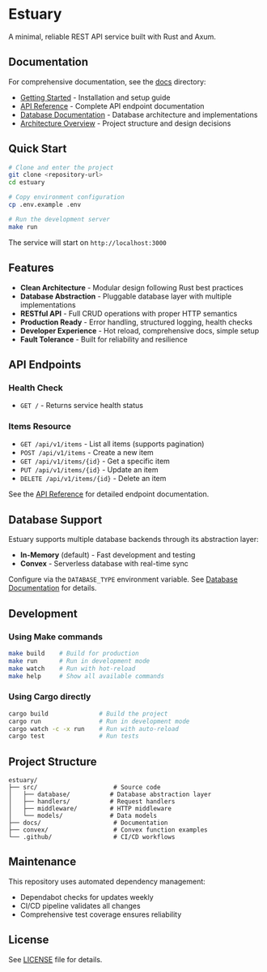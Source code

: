 # Estuary

A minimal, reliable REST API service built with Rust and Axum.

## Documentation

For comprehensive documentation, see the [docs](./docs/) directory:

- [Getting Started](./docs/getting-started.md) - Installation and setup guide
- [API Reference](./docs/api-reference.md) - Complete API endpoint documentation
- [Database Documentation](./docs/database/) - Database architecture and implementations
- [Architecture Overview](./docs/README.md) - Project structure and design decisions

## Quick Start

```bash
# Clone and enter the project
git clone <repository-url>
cd estuary

# Copy environment configuration
cp .env.example .env

# Run the development server
make run
```

The service will start on `http://localhost:3000`

## Features

- **Clean Architecture** - Modular design following Rust best practices
- **Database Abstraction** - Pluggable database layer with multiple implementations
- **RESTful API** - Full CRUD operations with proper HTTP semantics
- **Production Ready** - Error handling, structured logging, health checks
- **Developer Experience** - Hot reload, comprehensive docs, simple setup
- **Fault Tolerance** - Built for reliability and resilience

## API Endpoints

### Health Check
- `GET /` - Returns service health status

### Items Resource
- `GET /api/v1/items` - List all items (supports pagination)
- `POST /api/v1/items` - Create a new item
- `GET /api/v1/items/{id}` - Get a specific item
- `PUT /api/v1/items/{id}` - Update an item
- `DELETE /api/v1/items/{id}` - Delete an item

See the [API Reference](./docs/api-reference.md) for detailed endpoint documentation.

## Database Support

Estuary supports multiple database backends through its abstraction layer:

- **In-Memory** (default) - Fast development and testing
- **Convex** - Serverless database with real-time sync

Configure via the `DATABASE_TYPE` environment variable. See [Database Documentation](./docs/database/) for details.

## Development

### Using Make commands
```bash
make build    # Build for production
make run      # Run in development mode
make watch    # Run with hot-reload
make help     # Show all available commands
```

### Using Cargo directly
```bash
cargo build              # Build the project
cargo run                # Run in development mode
cargo watch -c -x run    # Run with auto-reload
cargo test               # Run tests
```

## Project Structure

```
estuary/
├── src/                     # Source code
│   ├── database/           # Database abstraction layer
│   ├── handlers/           # Request handlers
│   ├── middleware/         # HTTP middleware
│   └── models/             # Data models
├── docs/                    # Documentation
├── convex/                  # Convex function examples
└── .github/                 # CI/CD workflows
```

## Maintenance

This repository uses automated dependency management:
- Dependabot checks for updates weekly
- CI/CD pipeline validates all changes
- Comprehensive test coverage ensures reliability

## License

See [LICENSE](./LICENSE) file for details.